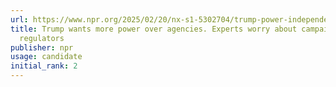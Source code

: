 ```yaml
---
url: https://www.npr.org/2025/02/20/nx-s1-5302704/trump-power-independent-federal-election-commission
title: Trump wants more power over agencies. Experts worry about campaign finance
  regulators
publisher: npr
usage: candidate
initial_rank: 2
---
```

